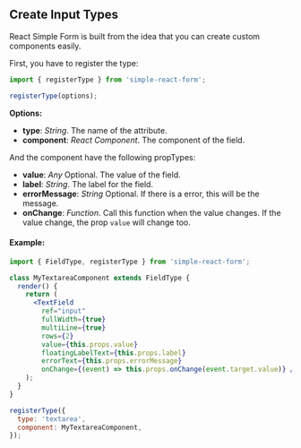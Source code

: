 
## Create Input Types

React Simple Form is built from the idea that you can create custom components easily.

First, you have to register the type:

```js
import { registerType } from 'simple-react-form';

registerType(options);
```

**Options:**

- **type**: *String*. The name of the attribute.
- **component**: *React Component*. The component of the field.

And the component have the following propTypes:

- **value**: *Any* Optional. The value of the field.
- **label**: *String*. The label for the field.
- **errorMessage**: *String* Optional. If there is a error, this will be the message.
- **onChange**: *Function*. Call this function when the value changes. If the value change, the prop ```value``` will change too.

#### Example:

```jsx
import { FieldType, registerType } from 'simple-react-form';

class MyTextareaComponent extends FieldType {
  render() {
    return (
      <TextField
        ref="input"
        fullWidth={true}
        multiLine={true}
        rows={2}
        value={this.props.value}
        floatingLabelText={this.props.label}
        errorText={this.props.errorMessage}
        onChange={(event) => this.props.onChange(event.target.value)} />
    );
  }
}

registerType({
  type: 'textarea',
  component: MyTextareaComponent,
});
```
